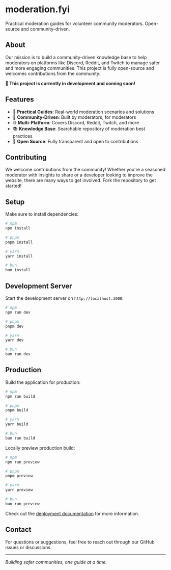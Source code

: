 # moderation.fyi

Practical moderation guides for volunteer community moderators. Open-source and community-driven.

## About

Our mission is to build a community-driven knowledge base to help moderators on platforms like Discord, Reddit, and Twitch to manage safer and more engaging communities. This project is fully open-source and welcomes contributions from the community.

**🚧 This project is currently in development and coming soon!**

## Features

- 🎯 **Practical Guides**: Real-world moderation scenarios and solutions
- 🤝 **Community-Driven**: Built by moderators, for moderators
- 🌐 **Multi-Platform**: Covers Discord, Reddit, Twitch, and more
- 📚 **Knowledge Base**: Searchable repository of moderation best practices
- 🔧 **Open Source**: Fully transparent and open to contributions

## Contributing

We welcome contributions from the community! Whether you're a seasoned moderator with insights to share or a developer looking to improve the website, there are many ways to get involved. Fork the repository to get started!

## Setup

Make sure to install dependencies:

```bash
# npm
npm install

# pnpm
pnpm install

# yarn
yarn install

# bun
bun install
```

## Development Server

Start the development server on `http://localhost:3000`:

```bash
# npm
npm run dev

# pnpm
pnpm dev

# yarn
yarn dev

# bun
bun run dev
```

## Production

Build the application for production:

```bash
# npm
npm run build

# pnpm
pnpm build

# yarn
yarn build

# bun
bun run build
```

Locally preview production build:

```bash
# npm
npm run preview

# pnpm
pnpm preview

# yarn
yarn preview

# bun
bun run preview
```

Check out the [deployment documentation](https://nuxt.com/docs/getting-started/deployment) for more information.

## Contact

For questions or suggestions, feel free to reach out through our GitHub issues or discussions.

---

*Building safer communities, one guide at a time.*
